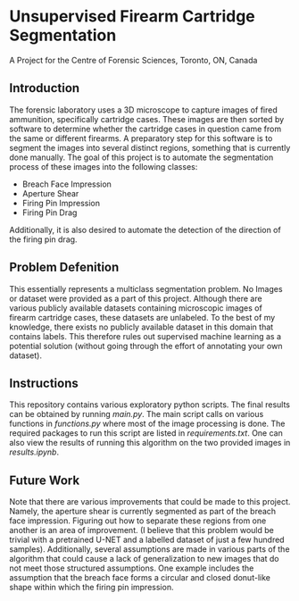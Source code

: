 # Unsupervised Firearm Cartridge Segmentation

A Project for the Centre of Forensic Sciences, Toronto, ON, Canada

## Introduction
The forensic laboratory uses a 3D microscope to capture images of fired ammunition, specifically cartridge cases. These images are then sorted by software to determine whether the cartridge cases in question came from the same or different firearms. A preparatory step for this software is to segment the images into several distinct regions, something that is currently done manually. The goal of this project is to automate the segmentation process of these images into the following classes:

- Breach Face Impression
- Aperture Shear
- Firing Pin Impression
- Firing Pin Drag

Additionally, it is also desired to automate the detection of the direction of the firing pin drag.

## Problem Defenition
This essentially represents a multiclass segmentation problem. No Images or dataset were provided as a part of this project. Although there are various publicly available datasets containing microscopic images of firearm cartridge cases, these datasets are unlabeled. To the best of my knowledge, there exists no publicly available dataset in this domain that contains labels. This therefore rules out supervised machine learning as a potential solution (without going through the effort of annotating your own dataset).

## Instructions
This repository contains various exploratory python scripts. The final results can be obtained by running *main.py*. The main script calls on various functions in *functions.py* where most of the image processing is done. The required packages to run this script are listed in *requirements.txt*. One can also view the results of running this algorithm on the two provided images in *results.ipynb*.

## Future Work
Note that there are various improvements that could be made to this project. Namely, the aperture shear is currently segmented as part of the breach face impression. Figuring out how to separate these regions from one another is an area of improvement. (I believe that this problem would be trivial with a pretrained U-NET and a labelled dataset of just a few hundred samples). Additionally, several assumptions are made in various parts of the algorithm that could cause a lack of generalization to new images that do not meet those structured assumptions. One example includes the assumption that the breach face forms a circular and closed donut-like shape within which the firing pin impression.